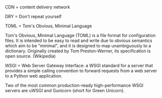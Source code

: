CDN = content delivery network

DRY = Don't repeat yourself

TOML = Tom's Obvious, Minimal Language

Tom's Obvious, Minimal Language (TOML) is a file format for configuration files.
It is intended to be easy to read and write due to obvious semantics which aim to be "minimal", 
and it is designed to map unambiguously to a dictionary. 
Originally created by Tom Preston-Werner, its specification is open source. (Wikipedia)

WSGI = Web Server Gateway Interface: a WSGI standard for a server that provides a simple calling convention to forward requests from a web server to a Python web application.

Two of the most common production-ready high-performance WSGI servers are uWSGI and Gunicorn (short for Green Unicorn).